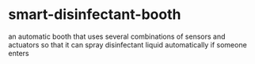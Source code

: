 # smart-disinfectant-booth
an automatic booth that uses several combinations of sensors and actuators
so that it can spray disinfectant liquid automatically if someone enters
